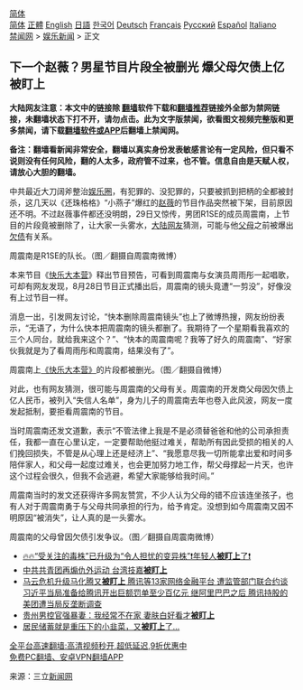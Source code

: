  <!-- 面包屑导航 --> <div class="breadcrumb"><!-- GTranslate: https://gtranslate.io/ -->  <div class="switcher notranslate">  <div class="selected">  <a href="#" onclick="return false;"> 简体</a>  </div>  <div class="option">  <a href="https://www.bannedbook.org" onclick="doGTranslate('zh-CN|zh-CN');jQuery('div.switcher div.selected a').html(jQuery(this).html());return false;" title="简体中文" class="nturl selected"> 简体</a>  <a href="https://www.bannedbook.org/zh-tw/" onclick="doGTranslate('zh-CN|zh-TW');jQuery('div.switcher div.selected a').html(jQuery(this).html());return false;" title="繁體中文" class="nturl"> 正體</a>  <a href="https://www.bannedbook.org/en/" onclick="doGTranslate('zh-CN|en');jQuery('div.switcher div.selected a').html(jQuery(this).html());return false;" title="English" class="nturl"> English</a>  <a href="https://www.bannedbook.org/ja/" onclick="doGTranslate('zh-CN|ja');jQuery('div.switcher div.selected a').html(jQuery(this).html());return false;" title="日本語" class="nturl"> 日語</a>  <a href="https://www.bannedbook.org/ko/" onclick="doGTranslate('zh-CN|ko');jQuery('div.switcher div.selected a').html(jQuery(this).html());return false;" title="한국어" class="nturl"> 한국어</a>  <a href="https://www.bannedbook.org/de/" onclick="doGTranslate('zh-CN|de');jQuery('div.switcher div.selected a').html(jQuery(this).html());return false;" title="Deutsch" class="nturl"> Deutsch</a>  <a href="https://www.bannedbook.org/fr/" onclick="doGTranslate('zh-CN|fr');jQuery('div.switcher div.selected a').html(jQuery(this).html());return false;" title="Français" class="nturl"> Français</a>  <a href="https://www.bannedbook.org/ru/" onclick="doGTranslate('zh-CN|ru');jQuery('div.switcher div.selected a').html(jQuery(this).html());return false;" title="Русский" class="nturl"> Русский</a>  <a href="https://www.bannedbook.org/es/" onclick="doGTranslate('zh-CN|es');jQuery('div.switcher div.selected a').html(jQuery(this).html());return false;" title="Español" class="nturl"> Español</a>  <a href="https://www.bannedbook.org/it/" onclick="doGTranslate('zh-CN|it');jQuery('div.switcher div.selected a').html(jQuery(this).html());return false;" title="Italiano" class="nturl"> Italiano</a>  </div>  </div>      <div class='breadcrumb-sub'><!-- Breadcrumb NavXT 6.3.0 --> <a href="https://www.bannedbook.org/" class="home">禁闻网</a> &gt; <a href="https://www.bannedbook.org/bnews/yule/" class="category">娱乐新闻</a> &gt; 正文</div></div><h2>下一个赵薇？男星节目片段全被删光 爆父母欠债上亿被盯上</h2> <p class="notice"><b>大陆网友注意：本文中的链接除 <a href="https://github.com/bannedbook/fanqiang" >翻墙</a>软件下载和<a href="https://github.com/killgcd/justmysocks/blob/master/README.md">翻墙推荐</a>链接外全部为禁网链接，未翻墙状态下打不开，请勿点击。此为文字版禁闻，欲看图文视频完整版和更多禁闻，请下载<a href="https://github.com/bannedbook/fanqiang">翻墙软件或APP</a>后翻墙上禁闻网。</p><p>备注：翻墙看新闻非常安全，翻墙以真实身份发表敏感言论有一定风险，但只看不说则没有任何风险，翻的人太多，政府管不过来，也不管。信息自由是天赋人权，请放心大胆的翻墙。</b></p>  <div class="entry"> <p>中共最近大刀阔斧整治<a href="https://www.bannedbook.org/bnews/tag/%e5%a8%b1%e4%b9%90%e5%9c%88/" class="st_tag internal_tag" rel="tag" title="标签 娱乐圈 下的日志">娱乐圈</a>，有犯罪的、没犯罪的，只要被抓到把柄的全都被封杀，这几天以《还珠格格》“小燕子”爆红的<a href="https://www.bannedbook.org/bnews/tag/%e8%b5%b5%e8%96%87/" class="st_tag internal_tag" rel="tag" title="标签 赵薇 下的日志">赵薇</a>的节目作品突然被下架，目前原因还不明。不过赵薇事件都还没明朗，29日又惊传，男团R1SE的成员周震南，上节目的片段竟被删除了，让大家一头雾水，<span class='wp_keywordlink_affiliate'><a href="https://www.bannedbook.org/" title="大陆" target="_blank">大陆</a></span><a href="https://www.bannedbook.org/bnews/tag/%e7%bd%91%e5%8f%8b/" class="st_tag internal_tag" rel="tag" title="标签 网友 下的日志">网友</a>猜测，可能与他<a href="https://www.bannedbook.org/bnews/tag/%e7%88%b6%e6%af%8d/" class="st_tag internal_tag" rel="tag" title="标签 父母 下的日志">父母</a>之前被爆出<a href="https://www.bannedbook.org/bnews/tag/%E6%AC%A0%E5%80%BA/" class="st_tag internal_tag" rel="tag" title="标签 欠债 下的日志">欠债</a>有关系。</p> <p>周震南是R1SE的队长。（图／翻摄自周震南微博）</p>  <p>本来节目《<a href="https://www.bannedbook.org/bnews/tag/%E5%BF%AB%E4%B9%90%E5%A4%A7%E6%9C%AC%E8%90%A5/" class="st_tag internal_tag" rel="tag" title="标签 快乐大本营 下的日志">快乐大本营</a>》释出节目预告，可看到周震南与女演员周雨彤一起唱歌，可却有网友发现，8月28日节目正式播出后，周震南的镜头竟遭“一剪没”，好像没有上过节目一样。</p> <p>消息一出，引发网友讨论，“快本删除周震南镜头”也上了微博热搜，网友纷纷表示，“无语了，为什么快本把周震南的镜头都删了。我期待了一个星期看我喜欢的三个人同台，就给我来这个？”、“快本的周震南呢？我等了好久的周震南”、“好家伙我就是为了看周雨彤和周震南，结果没有了”。</p>  <p>周震南上<a href="https://www.bannedbook.org/bnews/tag/%E3%80%8A%E5%BF%AB%E4%B9%90%E5%A4%A7%E6%9C%AC%E8%90%A5%E3%80%8B/" class="st_tag internal_tag" rel="tag" title="标签 《快乐大本营》 下的日志">《快乐大本营》</a>的片段都被删光。（图／翻摄自微博）</p> <p>对此，也有网友猜测，很可能与周震南的父母有关。周震南的开发商父母因欠债上亿人民币，被列入“失信人名单”，身为儿子的周震南去年也卷入此风波，网友一度发起抵制，要拒看周震南的节目。</p>  <p>当时周震南还发文道歉，表示“不管法律上我是不是必须替爸爸和他的公司承担责任，我都一直在心里认定，一定要帮助他挺过难关，帮助所有因此受损的相关的人们挽回损失，不管是从心理上还是经济上”、“我愿意尽我一切所能拿出爱和时间多陪伴家人，和父母一起度过难关，也会更加努力地工作，帮父母撑起一片天，也许这个过程会很久，但我不会逃避，希望大家能够给我时间。”</p> <p>周震南当时的发文还获得许多网友赞赏，不少人认为父母的错不应该连坐孩子，也有人对于周震南勇于与父母共同承担的行为，给予肯定。没想到如今周震南又因不明原因“被消失”，让人真的是一头雾水。</p>  <p>周震南的父母曾因欠债引发争议。（图／翻摄自周震南微博）</p> <ul class='op-related-articles' title='相关阅读'> <li><a href='https://www.bannedbook.org/bnews/bannedvideo/20210515/1546763.html' target='_blank'>🔥🔥“受关注的毒株”已升级为“令人担忧的变异株”❗年轻人<b>被盯上</b>了❗</a></li> <li><a href='https://www.bannedbook.org/bnews/taiwannews/20210513/1545391.html' target='_blank'>中共共青团再煽仇外运动 台湾技嘉<b>被盯上</b></a></li> <li><a href='https://www.bannedbook.org/bnews/comments/20210430/1536466.html' target='_blank'>马云危机升级马化腾又<b>被盯上</b> 腾讯等13家网络金融平台 遭监管部门联合约谈 习近平当局准备给腾讯开出巨额罚单至少百亿元 继阿里巴巴之后 腾讯持股的美团遭当局反垄断调查</a></li> <li><a href='https://www.bannedbook.org/bnews/cbnews/20210429/1535755.html' target='_blank'>贵州男控官强暴妻：我经常不在家 妻肤白好看才<b>被盯上</b></a></li> <li><a href='https://www.bannedbook.org/bnews/finance/20210428/1535603.html' target='_blank'>居民储蓄就是重压下的小韭菜，又<b>被盯上</b>了…</a></li> </ul> <p class="texttj"> <a href="https://github.com/bannedbook/fanqiang/wiki/V2ray%E6%9C%BA%E5%9C%BA" target="_blank">全平台高速翻墙:高清视频秒开,超低延迟,9折优惠中</a><br/> <a href="https://github.com/bannedbook/fanqiang/wiki/%E7%A6%81%E9%97%BB%E7%BD%91%E5%AE%89%E5%8D%93%E7%BF%BB%E5%A2%99%E6%96%B0%E9%97%BBAPP" target="_blank">免费PC翻墙、安卓VPN翻墙APP</a></p><p> 来源：三立<span class='wp_keywordlink_affiliate'><a href="https://www.bannedbook.org/" title="新闻网">新闻网</a></span> </p><a name='sharetosocial'></a>  <div style="margin-bottom:5px;padding-bottom:5px;clear:both"> <div id="archive-pix-1" class="banner-ads"> <!-- AuctionX Display platform tag START --> <div id="26318x728x90x621x_ADSLOT2" clicktrack="%%CLICK_URL_ESC%%"></div> <!-- AuctionX Display platform tag END --> </div> <div id="archive-pix-2" class="banner-ads"> <!-- AuctionX Display platform tag START --> <div id="26315x300x250x621x_ADSLOT2" clicktrack="%%CLICK_URL_ESC%%"></div> <!-- AuctionX Display platform tag END --> </div> </div>  <div id="archive-pix-1" class="banner-ads"> <!-- AuctionX Display platform tag START --> <div id="26318x728x90x621x_ADSLOT3" clicktrack="%%CLICK_URL_ESC%%"></div> <!-- AuctionX Display platform tag END --> </div> </div><!--END ENTRY--> 